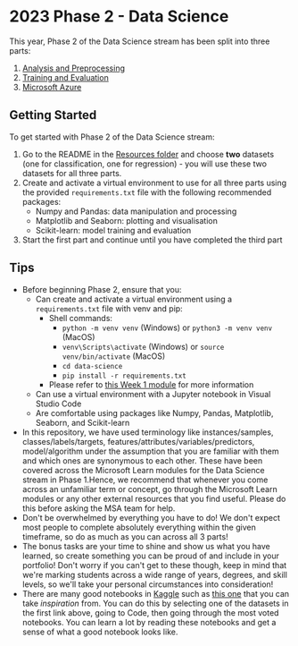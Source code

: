 # 2023 Phase 2 - Data Science

This year, Phase 2 of the Data Science stream has been split into three parts:

1. [Analysis and Preprocessing](https://github.com/NZMSA/2023-Phase-2/tree/main/data-science/1.%20Analysis%20and%20Preprocessing)
2. [Training and Evaluation](https://github.com/NZMSA/2023-Phase-2/tree/main/data-science/2.%20Training%20and%20Evaluation)
3. [Microsoft Azure](https://github.com/NZMSA/2023-Phase-2/tree/main/data-science/3.%20Azure)

## Getting Started

To get started with Phase 2 of the Data Science stream:
1. Go to the README in the [Resources folder](https://github.com/NZMSA/2023-Phase-2/tree/main/data-science/0.%20Resources) and choose **two** datasets (one for classification, one for regression) - you will use these two datasets for all three parts.
2. Create and activate a virtual environment to use for all three parts using the provided `requirements.txt` file with the following recommended packages:
    - Numpy and Pandas: data manipulation and processing
    - Matplotlib and Seaborn: plotting and visualisation
    - Scikit-learn: model training and evaluation
3. Start the first part and continue until you have completed the third part

## Tips

- Before beginning Phase 2, ensure that you:
    - Can create and activate a virtual environment using a `requirements.txt` file with venv and pip:
        - Shell commands:
            - `python -m venv venv` (Windows) or `python3 -m venv venv` (MacOS)
            - `venv\Scripts\activate` (Windows) or `source venv/bin/activate` (MacOS)
            - `cd data-science`
            - `pip install -r requirements.txt`
        - Please refer to [this Week 1 module](https://learn.microsoft.com/en-us/training/modules/python-create-manage-projects/2-set-up-project) for more information
    - Can use a virtual environment with a Jupyter notebook in Visual Studio Code
    - Are comfortable using packages like Numpy, Pandas, Matplotlib, Seaborn, and Scikit-learn
- In this repository, we have used terminology like instances/samples, classes/labels/targets, features/attributes/variables/predictors, model/algorithm under the assumption that you are familiar with them and which ones are synonymous to each other. These have been covered across the Microsoft Learn modules for the Data Science stream in Phase 1.Hence, we recommend that whenever you come across an unfamiliar term or concept, go through the Microsoft Learn modules or any other external resources that you find useful. Please do this before asking the MSA team for help.
- Don't be overwhelmed by everything you have to do! We don't expect most people to complete absolutely everything within the given timeframe, so do as much as you can across all 3 parts!
- The bonus tasks are your time to shine and show us what you have learned, so create something you can be proud of and include in your portfolio! Don't worry if you can't get to these though, keep in mind that we're marking students across a wide range of years, degrees, and skill levels, so we'll take your personal circumstances into consideration!
- There are many good notebooks in [Kaggle](https://www.kaggle.com/competitions?hostSegmentIdFilter=5) such as [this one](https://www.kaggle.com/code/odins0n/spaceship-titanic-eda-27-different-models) that you can take *inspiration* from. You can do this by selecting one of the datasets in the first link above, going to Code, then going through the most voted notebooks. You can learn a lot by reading these notebooks and get a sense of what a good notebook looks like.